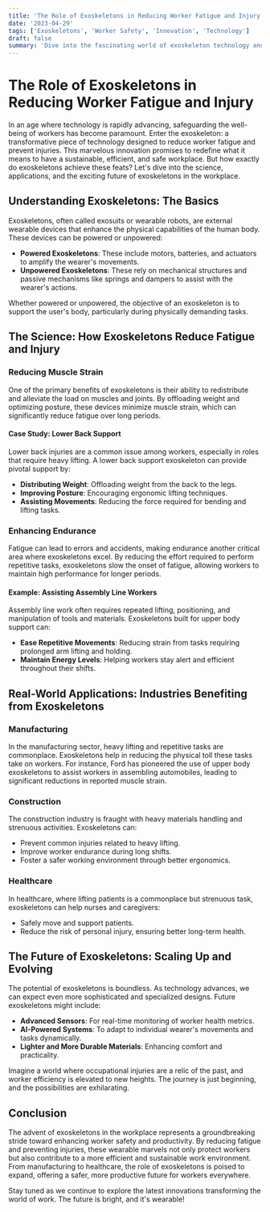 ```yaml
---
title: 'The Role of Exoskeletons in Reducing Worker Fatigue and Injury'
date: '2023-04-29'
tags: ['Exoskeletons', 'Worker Safety', 'Innovation', 'Technology']
draft: false
summary: 'Dive into the fascinating world of exoskeleton technology and how it is reshaping the landscape of worker safety by reducing fatigue and preventing injuries.'
---
```


# The Role of Exoskeletons in Reducing Worker Fatigue and Injury

In an age where technology is rapidly advancing, safeguarding the well-being of workers has become paramount. Enter the exoskeleton: a transformative piece of technology designed to reduce worker fatigue and prevent injuries. This marvelous innovation promises to redefine what it means to have a sustainable, efficient, and safe workplace. But how exactly do exoskeletons achieve these feats? Let's dive into the science, applications, and the exciting future of exoskeletons in the workplace.

## Understanding Exoskeletons: The Basics

Exoskeletons, often called exosuits or wearable robots, are external wearable devices that enhance the physical capabilities of the human body. These devices can be powered or unpowered:

- **Powered Exoskeletons**: These include motors, batteries, and actuators to amplify the wearer's movements.
- **Unpowered Exoskeletons**: These rely on mechanical structures and passive mechanisms like springs and dampers to assist with the wearer's actions.

Whether powered or unpowered, the objective of an exoskeleton is to support the user's body, particularly during physically demanding tasks.

## The Science: How Exoskeletons Reduce Fatigue and Injury

### Reducing Muscle Strain

One of the primary benefits of exoskeletons is their ability to redistribute and alleviate the load on muscles and joints. By offloading weight and optimizing posture, these devices minimize muscle strain, which can significantly reduce fatigue over long periods.

#### Case Study: Lower Back Support

Lower back injuries are a common issue among workers, especially in roles that require heavy lifting. A lower back support exoskeleton can provide pivotal support by:

- **Distributing Weight**: Offloading weight from the back to the legs.
- **Improving Posture**: Encouraging ergonomic lifting techniques.
- **Assisting Movements**: Reducing the force required for bending and lifting tasks.

### Enhancing Endurance

Fatigue can lead to errors and accidents, making endurance another critical area where exoskeletons excel. By reducing the effort required to perform repetitive tasks, exoskeletons slow the onset of fatigue, allowing workers to maintain high performance for longer periods.

#### Example: Assisting Assembly Line Workers

Assembly line work often requires repeated lifting, positioning, and manipulation of tools and materials. Exoskeletons built for upper body support can:

- **Ease Repetitive Movements**: Reducing strain from tasks requiring prolonged arm lifting and holding.
- **Maintain Energy Levels**: Helping workers stay alert and efficient throughout their shifts.

## Real-World Applications: Industries Benefiting from Exoskeletons

### Manufacturing

In the manufacturing sector, heavy lifting and repetitive tasks are commonplace. Exoskeletons help in reducing the physical toll these tasks take on workers. For instance, Ford has pioneered the use of upper body exoskeletons to assist workers in assembling automobiles, leading to significant reductions in reported muscle strain.

### Construction

The construction industry is fraught with heavy materials handling and strenuous activities. Exoskeletons can:

- Prevent common injuries related to heavy lifting.
- Improve worker endurance during long shifts.
- Foster a safer working environment through better ergonomics.

### Healthcare

In healthcare, where lifting patients is a commonplace but strenuous task, exoskeletons can help nurses and caregivers:

- Safely move and support patients.
- Reduce the risk of personal injury, ensuring better long-term health.

## The Future of Exoskeletons: Scaling Up and Evolving

The potential of exoskeletons is boundless. As technology advances, we can expect even more sophisticated and specialized designs. Future exoskeletons might include:

- **Advanced Sensors**: For real-time monitoring of worker health metrics.
- **AI-Powered Systems**: To adapt to individual wearer's movements and tasks dynamically.
- **Lighter and More Durable Materials**: Enhancing comfort and practicality.

Imagine a world where occupational injuries are a relic of the past, and worker efficiency is elevated to new heights. The journey is just beginning, and the possibilities are exhilarating.

## Conclusion

The advent of exoskeletons in the workplace represents a groundbreaking stride toward enhancing worker safety and productivity. By reducing fatigue and preventing injuries, these wearable marvels not only protect workers but also contribute to a more efficient and sustainable work environment. From manufacturing to healthcare, the role of exoskeletons is poised to expand, offering a safer, more productive future for workers everywhere.

Stay tuned as we continue to explore the latest innovations transforming the world of work. The future is bright, and it's wearable!